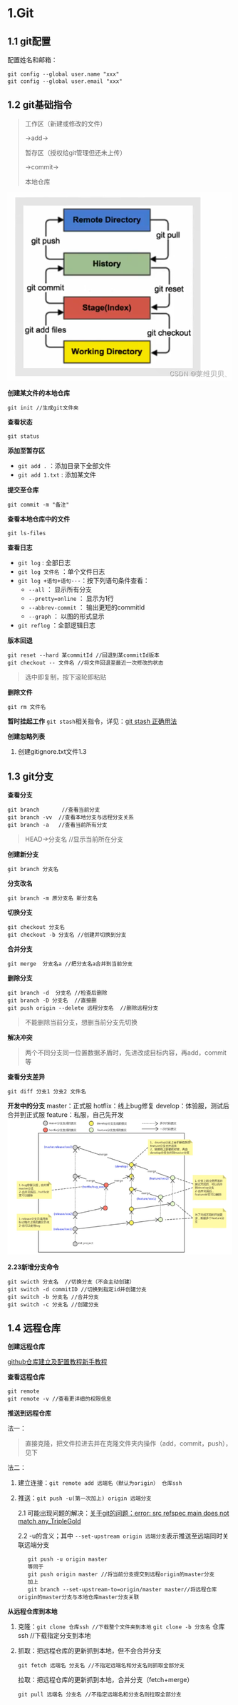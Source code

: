 # 1.Git

## 1.1 git配置

配置姓名和邮箱：

```
git config --global user.name "xxx"
git config --global user.email "xxx"
```

## 1.2 git基础指令

> 工作区（新建或修改的文件）
>
> ->add->
>
> 暂存区（授权给git管理但还未上传）
>
> ->commit->
>
> 本地仓库

![1690129276721](image/git&linux/1690129276721.png)

**创建某文件的本地仓库**

```
git init //生成git文件夹
```

**查看状态**

```
git status
```

**添加至暂存区**

- `git add .`  ：添加目录下全部文件
- `git add 1.txt`  : 添加某文件

**提交至仓库**

```
git commit -m "备注"
```

**查看本地仓库中的文件**

```
git ls-files
```

**查看日志**

- `git log` : 全部日志
- `git log 文件名` ：单个文件日志
- `git log +语句+语句···`：按下列语句条件查看：
  - `--all` ： 显示所有分支
  - `--pretty=online` ： 显示为1行
  - `--abbrev-commit` ： 输出更短的commitId
  - `--graph` ： 以图的形式显示
- `git reflog` ：全部逻辑日志

**版本回退**

```
git reset --hard 某commitId //回退到某commitId版本
git checkout -- 文件名 //将文件回退至最近一次修改的状态
```

> 选中即复制，按下滚轮即粘贴

**删除文件**

```
git rm 文件名
```

**暂时挂起工作**
`git stash`相关指令，详见：[git stash 正确用法](https://blog.csdn.net/jxwBlog/article/details/124449207)

**创建忽略列表**

1. 创建gitignore.txt文件1.3

## 1.3 git分支

**查看分支**

```
git branch       //查看当前分支
git branch -vv  //查看本地分支与远程分支关系
git branch -a   //查看当前所有分支
```

> HEAD->分支名  //显示当前所在分支

**创建新分支**

```
git branch 分支名
```

**分支改名**

```
git branch -m 原分支名 新分支名
```

**切换分支**

```
git checkout 分支名
git checkout -b 分支名 //创建并切换到分支
```

**合并分支**

```
git merge  分支名a //把分支名a合并到当前分支
```

**删除分支**

```
git branch -d  分支名 //检查后删除
git branch -D 分支名  //直接删
git push origin --delete 远程分支名  //删除远程分支
```

> 不能删除当前分支，想删当前分支先切换

**解决冲突**

> 两个不同分支同一位置数据矛盾时，先进改成目标内容，再add，commit等

**查看分支差异**

```
git diff 分支1 分支2 文件名
```

**开发中的分支**
master：正式服   hotflix：线上bug修复    develop：体验服，测试后合并到正式服  feature：私服，自己先开发
![1690185629407](image/git&linux/1690185629407.png)

**2.23新增分支命令**

```
git swicth 分支名  //切换分支（不会主动创建）
git switch -d commitID //切换到指定id并创建分支
git switch -b 分支名 //合并分支
git switch -c 分支名 //创建分支
```

## 1.4 远程仓库

**创建远程仓库**

[github仓库建立及配置教程新手教程](https://blog.csdn.net/qq_44722674/article/details/117200397)

**查看远程仓库**

```
git remote
git remote -v //查看更详细的权限信息
```

**推送到远程仓库**

法一：

> 直接克隆，把文件拉进去并在克隆文件夹内操作（add，commit，push），见下

法二：

1. 建立连接：`git remote add 远端名（默认为origin） 仓库ssh`
2. 推送：`git push -u(第一次加上) origin 远端分支`

   2.1 可能出现问题的解决：[关于git的问题：error: src refspec main does not match any_TripleGold](https://blog.csdn.net/gongdamrgao/article/details/115032436)

   2.2 -u的含义；其中 `--set-upstream origin 远端分支`表示推送至远端同时关联远端分支

   ```
      git push -u origin master
      等同于
      git push origin master //将当前分支提交到远程origin的master分支
      加上
      git branch --set-upstream-to=origin/master master//将远程仓库origin的master分支与本地仓库master分支关联
   ```

**从远程仓库到本地**

1. 克隆：`git clone 仓库ssh //下载整个文件夹到本地`
   `git clone -b 分支名` 仓库ssh  //下载指定分支到本地
2. 抓取：把远程仓库的更新抓到本地，但不会合并分支

   ```
   git fetch 远端名 分支名 //不指定远端名和分支名则抓取全部分支
   ```
   拉取：把远程仓库的更新抓到本地，合并分支（fetch+merge）

   ```
   git pull 远端名 分支名 //不指定远端名和分支名则拉取全部分支
   ```

